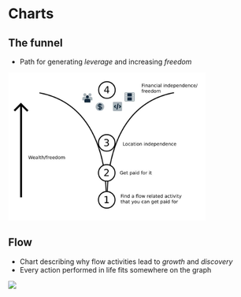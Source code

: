 # Charts

## The funnel

- Path for generating *leverage* and increasing *freedom*

<img src="./funnel_chart.jpg" width="400"/>

## Flow

- Chart describing why flow activities lead to *growth* and *discovery*
- Every action performed in life fits somewhere on the graph

<img src="./flow_chart.jpg" width="400"/>
